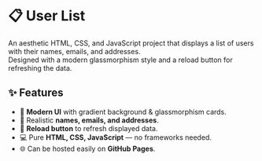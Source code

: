 # 📋 User List

An aesthetic HTML, CSS, and JavaScript project that displays a list of users with their names, emails, and addresses.  
Designed with a modern glassmorphism style and a reload button for refreshing the data.

## ✨ Features
- 🎨 **Modern UI** with gradient background & glassmorphism cards.
- 📜 Realistic **names, emails, and addresses**.
- 🔄 **Reload button** to refresh displayed data.
- 💻 Pure **HTML, CSS, JavaScript** — no frameworks needed.
- 🌐 Can be hosted easily on **GitHub Pages**.



